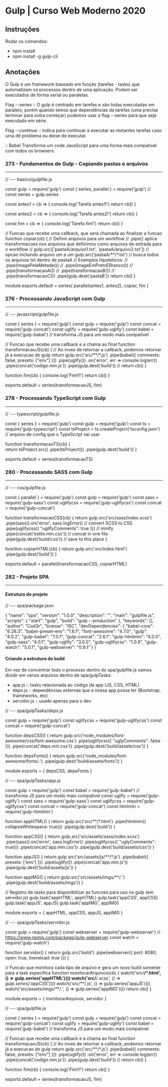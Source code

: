 # Gulp | Curso Web Moderno 2020

## Instruções

Rodar os comandos:
- npm install
- npm install -g gulp-cli

## Anotações

O Gulp é um framework baseado em funçẽs (tarefas - tasks) que automatizam os processos dentro de uma aplicação. Podem ser executados de forma serial ou paralelas.

Flag --series :: O gulp é centrado em tarefas e são todas executadas em paralelo, porém quando temos que dependências da tarefas (uma precisa terminar para outra começar) podemos usar a flag --series para que seja executado em série.

Flag --continue :: indica para continuar a executar as restantes tarefas caso uma dê problema ou deixe de executar.

:: Babel
Transforma um code JavaScript para uma forma mais compatível com todos os browsers.

### 273 - Fundamentos de Gulp - Copiando pastas e arquivos
- - - - - - - - - - - - - - - - - -

// --- basico/gulpfile.js

const gulp = require('gulp')
const { series, parallel } = require('gulp')
// const series = gulp.series

const antes1 = cb => {
    console.log('Tarefa antes1!')
    return cb()
}

const antes2 = cb => {
    console.log('Tarefa antes2!')
    return cb()
}

const fim = cb => {
    console.log('Tarefa fim!')
    return cb()
}

// Funcao que recebe uma callback, que será chamada ao finalizar a funcao
function copiar(cb) {
    // Definir arquivos para um workflow
    // .pipe() aplica transformacoes nos arquivos que definimos como arquivos de entrada para o workflow
    // gulp.src(['pastaA/arquivo1.txt', 'pastaA/arquivo2.txt']) // opcao incluindo arquivo um a um
    gulp.src('pastaA/**/*.txt') // busca todos os arquivos txt dentro de pastaA
    // Exemplos hipoteticos:
    // .pipe(imagePelaMetade())
    // .pipe(imageEmPretoEBranco())
    // .pipe(transformacaoA())
    // .pipe(transformacaoB())
    // .pipe(transformacaoC())
    .pipe(gulp.dest('pastaB'))
    return cb()
}

module.exports.default = series(
    parallel(antes1, antes2),
    copiar,
    fim
)

### 276 - Processando JavaScript com Gulp
- - - - - - - - - - - - - - - - - -

// --- javascript/gulpfile.js

const { series } = require('gulp')
const gulp = require('gulp')
const concat = require('gulp-concat')
const uglify = require('gulp-uglify')
const babel = require('gulp-babel') // transforma JS para um modo mais compativel

// Funcao que recebe uma callback e a chama ao final
function transformacaoJS(cb) {
    // Ao inves de retornar a callback, podemos retornar já a execucao do gulp
    return gulp.src('src/**/*.js')
        .pipe(babel({
            comments: false,
            presets: ["env"]
        }))
        .pipe(uglify())
        .on('error', err => console.log(err))
        .pipe(concat('codigo.min.js'))
        .pipe(gulp.dest('build'))
    // return cb()
}

function fim(cb) {
    console.log('Fim!!!')
    return cb()
}

exports.default = series(transformacaoJS, fim)

### 278 - Processando TypeScript com Gulp
- - - - - - - - - - - - - - - - - -

// --- typescript/gulpfile.js

const { series } = require('gulp')
const gulp  = require('gulp')
const ts = require('gulp-typescript')
const tsProject = ts.createProject('tsconfig.json') // arquivo de config que o TypeScript vai usar

function transformacaoTS(cb) {    
    return tsProject.src()
        .pipe(tsProject())
        .pipe(gulp.dest('build'))
}

exports.default = series(transformacaoTS)

### 280 - Processando SASS com Gulp
- - - - - - - - - - - - - - - - - -

// --- css/gulpfile.js

const { parallel } = require('gulp')
const gulp = require('gulp')
const sass = require('gulp-sass')
const uglifycss = require('gulp-uglifycss')
const concat = require('gulp-concat')

function transformacaoCSS(cb) {
    return gulp.src('src/sass/index.scss')
        .pipe(sass().on('error', sass.logError)) // convert SCSS to CSS
        .pipe(uglifycss({ "uglifyComments": true })) // minify
        .pipe(concat('estilo.min.css')) // concat in one file
        .pipe(gulp.dest('build/css')) // save to this place
}

function copiarHTML(cb) {
    return gulp.src('src/index.html')
        .pipe(gulp.dest('build'))
}

exports.default = parallel(transformacaoCSS, copiarHTML)

### 282 - Projeto SPA
- - - - - - - - - - - - - - - - - -

#### Estrutura do projeto

// --- spa/package.json

{
  "name": "spa",
  "version": "1.0.0",
  "description": "",
  "main": "gulpfile.js",
  "scripts": {
    "start": "gulp",
    "build": "gulp --production"
  },
  "keywords": [],
  "author": "Cod3r",
  "license": "ISC",
  "devDependencies": {
    "babel-core": "6.26.3",
    "babel-preset-env": "1.6.1",
    "font-awesome": "4.7.0",
    "gulp": "4.0.2",
    "gulp-babel": "7.0.1",
    "gulp-concat": "2.6.1",
    "gulp-htmlmin": "4.0.0",
    "gulp-sass": "4.0.1",
    "gulp-uglify": "3.0.0",
    "gulp-uglifycss": "1.0.9",
    "gulp-watch": "5.0.1",
    "gulp-webserver": "0.9.1"
  }
}

#### Criando a estrutura do build

Em vez de concentrar todo o processo dentro do spa/gulpfile.js vamos dividir em vários arquivos dentro de spa/gulpTasks:

- app.js :: tasks relacionada ao código da app (JS, CSS, HTML)
- deps.js :: dependências externas que a nossa app possa ter (Bootstrap, frameworks, etc)
- servidor.js :: usado apenas para o dev

// --- spa/gulpTasks/deps.js

const gulp = require('gulp')
const uglifycss = require('gulp-uglifycss')
const concat = require('gulp-concat')

function depsCSS() {
    return gulp.src('node_modules/font-awesome/css/font-awesome.css')
        .pipe(uglifycss({ "uglyComments": false }))
        .pipe(concat('deps.min.css'))
        .pipe(gulp.dest('build/assets/css'))
}

function depsFonts() {
    return gulp.src('node_modules/font-awesome/fonts/*.*')
        .pipe(gulp.dest('build/assets/fonts'))
}

module.exports = {
    depsCSS,
    depsFonts
}

// --- spa/gulpTasks/app.js

const gulp = require('gulp')
const babel = require('gulp-babel') // transforma JS para um modo mais compativel
const uglify = require('gulp-uglify')
const sass = require('gulp-sass')
const uglifycss = require('gulp-uglifycss')
const concat = require('gulp-concat')
const htmlmin = require('gulp-htmlmin')

function appHTML() {
    return gulp.src('src/**/*.html')
        .pipe(htmlmin({ collapseWhitespace: true}))
        .pipe(gulp.dest('build'))
}

function appCSS() {
    return gulp.src('src/assets/sass/index.scss')
        .pipe(sass().on('error', sass.logError))
        .pipe(uglifycss({ "uglyComments": true}))
        .pipe(concat('app.min.css'))
        .pipe(gulp.dest('build/assets/css'))
}

function appJS() {
    return gulp.src('src/assets/js/**/*.js')
        .pipe(babel({ presets: ['env'] }))
        .pipe(uglify())
        .pipe(concat('app.min.js'))
        .pipe(gulp.dest('build/assets/js'))
}

function appIMG() {
    return gulp.src('src/assets/imgs/**/*.*')
        .pipe(gulp.dest('build/assets/imgs'))
}

// Registro de tasks para disponibilizar as funcoes para uso no gulp (em servidor.js)
gulp.task('appHTML', appHTML) 
gulp.task('appCSS', appCSS) 
gulp.task('appJS', appJS)
gulp.task('appIMG', appIMG)

module.exports = {
    appHTML,
    appCSS,
    appJS,
    appIMG
}

// --- spa/gulpTasks/servidor.js

const gulp = require('gulp')
const webserver = require('gulp-webserver') // https://www.npmjs.com/package/gulp-webserver
const watch = require('gulp-watch')

function servidor() {
    return gulp.src('build')
        .pipe(webserver({
            port: 8080,
            open: true,
            livereload: true
        }))
}

// Funcao que monitora cada tipo de arquivo e gera um novo build somente para a task específica
function monitorarArquivos(cb) {
    watch('src/**/*.html', () => gulp.series('appHTML')())
    watch('src/**/*.scss', () => gulp.series('appCSS')())
    watch('src/**/*.js', () => gulp.series('appJS')())
    watch('src/assets/imgs/**/*.*', () => gulp.series('appIMG')())
    return cb()
}

module.exports = {
    monitorarArquivos,
    servidor
}

// --- spa/gulpfile.js

const { series } = require('gulp')
const gulp = require('gulp')
const concat = require('gulp-concat')
const uglify = require('gulp-uglify')
const babel = require('gulp-babel') // transforma JS para um modo mais compativel

// Funcao que recebe uma callback e a chama ao final
function transformacaoJS(cb) {
    // Ao inves de retornar a callback, podemos retornar já a execucao do gulp
    return gulp.src('src/**/*.js')
        .pipe(babel({
            comments: false,
            presets: ["env"]
        }))
        .pipe(uglify())
        .on('error', err => console.log(err))
        .pipe(concat('codigo.min.js'))
        .pipe(gulp.dest('build'))
    // return cb()
}

function fim(cb) {
    console.log('Fim!!!')
    return cb()
}

exports.default = series(transformacaoJS, fim)

